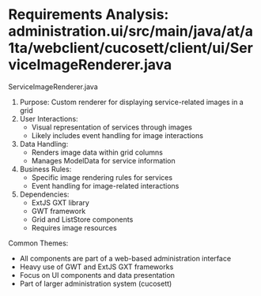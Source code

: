 # Requirements Analysis: administration.ui/src/main/java/at/a1ta/webclient/cucosett/client/ui/ServiceImageRenderer.java

ServiceImageRenderer.java
1. Purpose: Custom renderer for displaying service-related images in a grid
2. User Interactions:
   - Visual representation of services through images
   - Likely includes event handling for image interactions
3. Data Handling:
   - Renders image data within grid columns
   - Manages ModelData for service information
4. Business Rules:
   - Specific image rendering rules for services
   - Event handling for image-related interactions
5. Dependencies:
   - ExtJS GXT library
   - GWT framework
   - Grid and ListStore components
   - Requires image resources

Common Themes:
- All components are part of a web-based administration interface
- Heavy use of GWT and ExtJS GXT frameworks
- Focus on UI components and data presentation
- Part of larger administration system (cucosett)